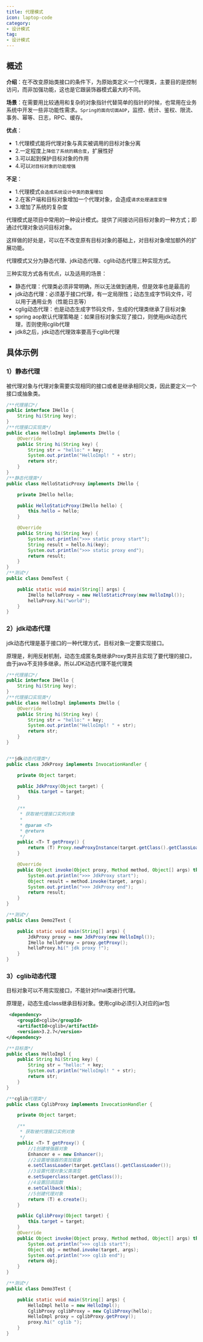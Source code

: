 ```yaml
---
title: 代理模式
icon: laptop-code
category:
- 设计模式
tag:
- 设计模式
---
```


## 概述

**介绍**：在不改变原始类接口的条件下，为原始类定义一个代理类，主要目的是控制访问，而非加强功能，这也是它跟装饰器模式最大的不同。

**场景**：在需要用比较通用和复杂的对象指针代替简单的指针的时候，也常用在业务系统中开发一些非功能性需求。`Spring的面向切面AOP`，监控、统计、鉴权、限流、事务、幂等、日志，RPC、缓存。

**优点**：
* 1.代理模式能将代理对象与真实被调用的目标对象分离
* 2.一定程度上`降低了系统的耦合度`，扩展性好
* 3.可以起到保护目标对象的作用
* 4.可以`对目标对象的功能增强`

**不足**：
* 1.代理模式`会造成系统设计中类的数量增加`
* 2.在客户端和目标对象增加一个代理对象，会造成`请求处理速度变慢`
* 3.增加了系统的复杂度


代理模式是项目中常用的一种设计模式。提供了间接访问目标对象的一种方式；即通过代理对象访问目标对象。

这样做的好处是，可以在不改变原有目标对象的基础上，对目标对象增加额外的扩展功能。

代理模式又分为静态代理、jdk动态代理、cglib动态代理三种实现方式。

三种实现方式各有优点，以及适用的场景：

* 静态代理：代理类必须非常明确，所以无法做到通用，但是效率也是最高的
* jdk动态代理：必须基于接口代理，有一定局限性；动态生成字节码文件，可以用于通用业务（性能日志等）
* cglig动态代理：也是动态生成字节码文件，生成的代理类继承了目标对象
* spring aop默认代理策略是：如果目标对象实现了接口，则使用jdk动态代理，否则使用cglib代理
* jdk8之后，jdk动态代理效率要高于cglib代理

## 具体示例

### 1）静态代理

被代理对象与代理对象需要实现相同的接口或者是继承相同父类，因此要定义一个接口或抽象类。

```java
/**代理接口*/
public interface IHello {
    String hi(String key);
}
/**代理接口实现类*/
public class HelloImpl implements IHello {
    @Override
    public String hi(String key) {
        String str = "hello:" + key;
        System.out.println("HelloImpl! " + str);
        return str;
    }
}
/**静态代理类*/
public class HelloStaticProxy implements IHello {

    private IHello hello;

    public HelloStaticProxy(IHello hello) {
        this.hello = hello;
    }

    @Override
    public String hi(String key) {
        System.out.println(">>> static proxy start");
        String result = hello.hi(key);
        System.out.println(">>> static proxy end");
        return result;
    }
}
/**测试*/
public class DemoTest {

    public static void main(String[] args) {
        IHello helloProxy = new HelloStaticProxy(new HelloImpl());
        helloProxy.hi("world");
    }
}

```

### 2）jdk动态代理

jdk动态代理是基于接口的一种代理方式，目标对象一定要实现接口。

原理是，利用反射机制，动态生成匿名类继承Proxy类并且实现了要代理的接口，由于java不支持多继承，所以JDK动态代理不能代理类

```java
/**代理接口*/
public interface IHello {
    String hi(String key);
}
/**代理接口实现类*/
public class HelloImpl implements IHello {
    @Override
    public String hi(String key) {
        String str = "hello:" + key;
        System.out.println("HelloImpl! " + str);
        return str;
    }
}


/**jdk动态代理类*/
public class JdkProxy implements InvocationHandler {

    private Object target;

    public JdkProxy(Object target) {
        this.target = target;
    }

    /**
     * 获取被代理接口实例对象
     *
     * @param <T>
     * @return
     */
    public <T> T getProxy() {
        return (T) Proxy.newProxyInstance(target.getClass().getClassLoader(), target.getClass().getInterfaces(), this);
    }

    @Override
    public Object invoke(Object proxy, Method method, Object[] args) throws Throwable {
        System.out.println(">>> JdkProxy start");
        Object result = method.invoke(target, args);
        System.out.println(">>> JdkProxy end");
        return result;
    }
}

/**测试*/
public class Demo2Test {

    public static void main(String[] args) {
        JdkProxy proxy = new JdkProxy(new HelloImpl());
        IHello helloProxy = proxy.getProxy();
        helloProxy.hi(" jdk proxy !");
    }
}

```

### 3）cglib动态代理

目标对象可以不用实现接口，不能针对final类进行代理。

原理是，动态生成class继承目标对象。使用cglib必须引入对应的jar包

```xml
 <dependency>
    <groupId>cglib</groupId>
    <artifactId>cglib</artifactId>
    <version>3.2.7</version>
</dependency>

```

```java
/**目标类*/
public class HelloImpl {
    public String hi(String key) {
        String str = "hello:" + key;
        System.out.println("HelloImpl! " + str);
        return str;
    }
}

/**cglib代理类*/
public class CglibProxy implements InvocationHandler {

    private Object target;

    /**
     * 获取被代理接口实例对象
     */
    public <T> T getProxy() {
        //1创建增强器对象
        Enhancer e = new Enhancer();
        //2设置增强器的类加载器
        e.setClassLoader(target.getClass().getClassLoader());
        //3设置代理对象父类类型
        e.setSuperclass(target.getClass());
        //4设置回调函数
        e.setCallback(this);
        //5创建代理对象
        return (T) e.create();
    }

    public CglibProxy(Object target) {
        this.target = target;
    }
    @Override
    public Object invoke(Object proxy, Method method, Object[] args) throws Throwable {
        System.out.println(">>> cglib start");
        Object obj = method.invoke(target, args);
        System.out.println(">>> cglib end");
        return obj;
    }
}

/**测试*/
public class Demo3Test {

    public static void main(String[] args) {
        HelloImpl hello = new HelloImpl();
        CglibProxy cglibProxy = new CglibProxy(hello);
        HelloImpl proxy = cglibProxy.getProxy();
        proxy.hi(" cglib ");
    }
}



```
